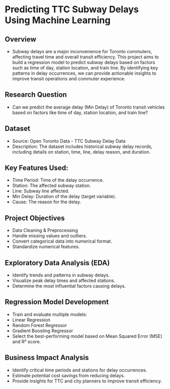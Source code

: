 # Predicting TTC Subway Delays Using Machine Learning

## Overview
- Subway delays are a major inconvenience for Toronto commuters, affecting travel time and overall transit efficiency. This project aims to build a regression model to predict subway delays based on factors such   as time of day, station location, and train line. By identifying key patterns in delay occurrences, we can provide actionable insights to improve transit operations and commuter experience.

## Research Question
- Can we predict the average delay (Min Delay) of Toronto transit vehicles based on factors like time of day, station location, and train line?

## Dataset
- Source: Open Toronto Data - TTC Subway Delay Data
- Description: The dataset includes historical subway delay records, including details on station, time, line, delay reason, and duration.

## Key Features Used:
- Time Period: Time of the delay occurrence.
- Station: The affected subway station.
- Line: Subway line affected.
- Min Delay: Duration of the delay (target variable).
- Cause: The reason for the delay.

## Project Objectives
- Data Cleaning & Preprocessing
- Handle missing values and outliers.
- Convert categorical data into numerical format.
- Standardize numerical features.

## Exploratory Data Analysis (EDA)
- Identify trends and patterns in subway delays.
- Visualize peak delay times and affected stations.
- Determine the most influential factors causing delays.

## Regression Model Development
- Train and evaluate multiple models:
- Linear Regression
- Random Forest Regressor
- Gradient Boosting Regressor
- Select the best-performing model based on Mean Squared Error (MSE) and R² score.

## Business Impact Analysis
- Identify critical time periods and stations for delay occurrences.
- Estimate potential cost savings from reducing delays.
- Provide insights for TTC and city planners to improve transit efficiency.
